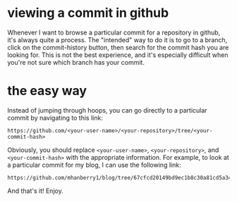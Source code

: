 # viewing a commit in github

Whenever I want to browse a particular commit for a repository in github, it's always quite a process. The "intended" way to do it is to go to a branch, click on the commit-history button, then search for the commit hash you are looking for. This is not the best experience, and it's especially difficult when you're not sure which branch has your commit.

# the easy way

Instead of jumping through hoops, you can go directly to a particular commit by navigating to this link:

```
https://github.com/<your-user-name>/<your-repository>/tree/<your-commit-hash>
```

Obviously, you should replace `<your-user-name>`, `<your-repository>`, and `<your-commit-hash>` with the appropriate information. For example, to look at a particular commit for my blog, I can use the following link:

```
https://github.com/mhanberry1/blog/tree/67cfcd20149bd9ec1b8c30a81cd5a346fb503605
```

And that's it! Enjoy.

